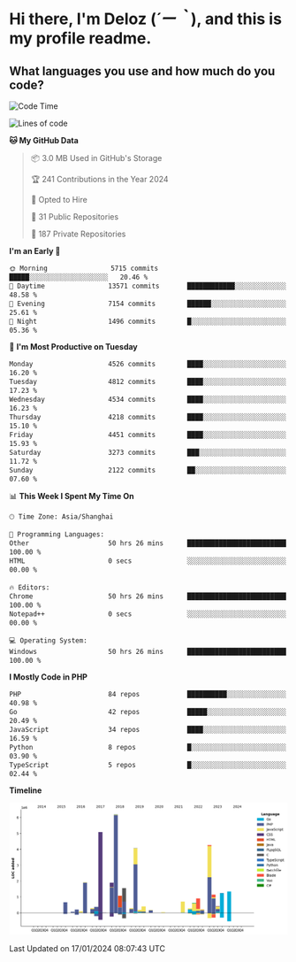 # **Hi there, I'm Deloz (*´ー｀*), and this is my profile readme.**

## **What languages you use and how much do you code?**

<!--START_SECTION:waka-->
![Code Time](http://img.shields.io/badge/Code%20Time-3%2C199%20hrs%2020%20mins-blue)

![Lines of code](https://img.shields.io/badge/From%20Hello%20World%20I%27ve%20Written-35.5%20million%20lines%20of%20code-blue)

**🐱 My GitHub Data** 

> 📦 3.0 MB Used in GitHub's Storage 
 > 
> 🏆 241 Contributions in the Year 2024
 > 
> 💼 Opted to Hire
 > 
> 📜 31 Public Repositories 
 > 
> 🔑 187 Private Repositories 
 > 
**I'm an Early 🐤** 

```text
🌞 Morning                5715 commits        █████░░░░░░░░░░░░░░░░░░░░   20.46 % 
🌆 Daytime                13571 commits       ████████████░░░░░░░░░░░░░   48.58 % 
🌃 Evening                7154 commits        ██████░░░░░░░░░░░░░░░░░░░   25.61 % 
🌙 Night                  1496 commits        █░░░░░░░░░░░░░░░░░░░░░░░░   05.36 % 
```
📅 **I'm Most Productive on Tuesday** 

```text
Monday                   4526 commits        ████░░░░░░░░░░░░░░░░░░░░░   16.20 % 
Tuesday                  4812 commits        ████░░░░░░░░░░░░░░░░░░░░░   17.23 % 
Wednesday                4534 commits        ████░░░░░░░░░░░░░░░░░░░░░   16.23 % 
Thursday                 4218 commits        ████░░░░░░░░░░░░░░░░░░░░░   15.10 % 
Friday                   4451 commits        ████░░░░░░░░░░░░░░░░░░░░░   15.93 % 
Saturday                 3273 commits        ███░░░░░░░░░░░░░░░░░░░░░░   11.72 % 
Sunday                   2122 commits        ██░░░░░░░░░░░░░░░░░░░░░░░   07.60 % 
```


📊 **This Week I Spent My Time On** 

```text
🕑︎ Time Zone: Asia/Shanghai

💬 Programming Languages: 
Other                    50 hrs 26 mins      █████████████████████████   100.00 % 
HTML                     0 secs              ░░░░░░░░░░░░░░░░░░░░░░░░░   00.00 % 

🔥 Editors: 
Chrome                   50 hrs 26 mins      █████████████████████████   100.00 % 
Notepad++                0 secs              ░░░░░░░░░░░░░░░░░░░░░░░░░   00.00 % 

💻 Operating System: 
Windows                  50 hrs 26 mins      █████████████████████████   100.00 % 
```

**I Mostly Code in PHP** 

```text
PHP                      84 repos            ██████████░░░░░░░░░░░░░░░   40.98 % 
Go                       42 repos            █████░░░░░░░░░░░░░░░░░░░░   20.49 % 
JavaScript               34 repos            ████░░░░░░░░░░░░░░░░░░░░░   16.59 % 
Python                   8 repos             █░░░░░░░░░░░░░░░░░░░░░░░░   03.90 % 
TypeScript               5 repos             █░░░░░░░░░░░░░░░░░░░░░░░░   02.44 % 
```



**Timeline**

![Lines of Code chart](https://raw.githubusercontent.com/deloz/deloz/main/assets/bar_graph.png)


 Last Updated on 17/01/2024 08:07:43 UTC
<!--END_SECTION:waka-->
